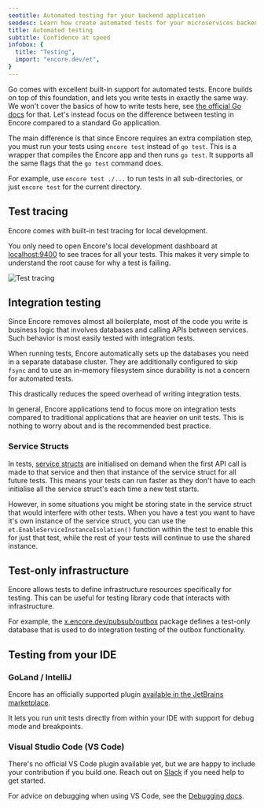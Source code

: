 ```yaml
---
seotitle: Automated testing for your backend application
seodesc: Learn how create automated tests for your microservices backend application, and run them automatically on deploy using Go and Encore.
title: Automated testing
subtitle: Confidence at speed
infobox: {
  title: "Testing",
  import: "encore.dev/et",
}
---
```


Go comes with excellent built-in support for automated tests.
Encore builds on top of this foundation, and lets you write tests in exactly the same way.
We won't cover the basics of how to write tests here, see [the official Go docs](https://golang.org/pkg/testing/) for that.
Let's instead focus on the difference between testing in Encore compared to a standard Go application.

The main difference is that since Encore requires an extra compilation step,
you must run your tests using `encore test` instead of `go test`. This is
a wrapper that compiles the Encore app and then runs `go test`. It supports
all the same flags that the `go test` command does.

For example, use `encore test ./...` to run tests in all sub-directories,
or just `encore test` for the current directory.

## Test tracing

Encore comes with built-in test tracing for local development.

You only need to open Encore's local development dashboard at [localhost:9400](http://localhost:9400) to see traces for all your tests.
This makes it very simple to understand the root cause for why a test is failing.

<img className="w-full d:w-3/4 h-auto" src="/assets/docs/test_trace.png" title="Test tracing" />


## Integration testing

Since Encore removes almost all boilerplate, most of the code you write
is business logic that involves databases and calling APIs between services.
Such behavior is most easily tested with integration tests.

When running tests, Encore automatically sets up the databases you need
in a separate database cluster. They are additionally configured to skip `fsync`
and to use an in-memory filesystem since durability is not a concern for automated tests.

This drastically reduces the speed overhead of writing integration tests.

In general, Encore applications tend to focus more on integration tests
compared to traditional applications that are heavier on unit tests.
This is nothing to worry about and is the recommended best practice.

### Service Structs

In tests, [service structs](/docs/primitives/services-and-apis/service-structs) are initialised on demand when the first
API call is made to that service and then that instance of the service struct for all future tests. This means your tests
can run faster as they don't have to each initialise all the service struct's each time a new test starts.

However, in some situations you might be storing state in the service struct that would interfere with other tests. When
you have a test you want to have it's own instance of the service struct, you can use the `et.EnableServiceInstanceIsolation()` function within the test to enable this for just that test, while the rest of your tests will continue to use the shared instance.

## Test-only infrastructure

Encore allows tests to define infrastructure resources specifically for testing.
This can be useful for testing library code that interacts with infrastructure.

For example, the [x.encore.dev/pubsub/outbox](https://pkg.go.dev/x.encore.dev/infra/pubsub/outbox) package
defines a test-only database that is used to do integration testing of the outbox functionality.

## Testing from your IDE

### GoLand / IntelliJ

Encore has an officially supported plugin [available in the JetBrains marketplace](https://plugins.jetbrains.com/plugin/20010-encore).

It lets you run unit tests directly from within your IDE with support for debug mode and breakpoints.

### Visual Studio Code (VS Code)

There's no official VS Code plugin available yet, but we are happy to include your contribution if you  build one. Reach out on [Slack](/slack) if you need help to get started.

For advice on debugging when using VS Code, see the [Debugging docs](/docs/how-to/debug).
